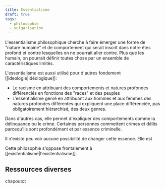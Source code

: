 ```yaml
---
title: Essentialisme
draft: true
tags:
  - philosophie
  - vulgarisation
---
```


L'essentialisme philosophique cherche à faire émerger une forme de "nature humaine" et de comportement qui serait inscrit dans notre êtes profond et contre lesquelles on ne pourrait aller contre. Plus que les humain, on pourrait définir toutes chose par un ensemble de caractéristiques limités.

L'essentialisme est aussi utilisé pour d'autres fondement [[ideologie|idéologique]]:

- Le racisme en attribuant des comportements et natures profondes différenciés en fonctions des "races" et des peuples
- L'essentialisme genré en attribuant aux hommes et aux femmes des natures profondes différentes qui expliquent une place différenciée, pas obligatoirement hiérarchisé, des deux genres.

Dans d'autres cas, elle permet d'expliquer des comportements comme la délinquance ou le crime. Certaines personnes commettent crimes et délits parcequ'ils sont profondément et par essence criminelle.

Il n'existe peu voir aucune possibilité de changer cette essence. Elle est

Cette philosophie s'oppose frontalement à [[existentialisme|l'existentialisme]].

## Ressources diverses

chapoutot
